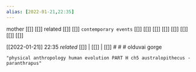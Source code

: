 ```yaml
---
alias: [2022-01-21,22:35]
---
```

 mother [[]] [[]]
 related [[]] [[]]
 `contemporary events` [[]] [[]] [[]] [[]] [[]] [[]] [[]] [[]]

[[2022-01-21]] 22:35 _related_ [[]] | [[]] | [[]] # # #
olduvai gorge
```query
"physical anthropology human evolution PART H ch5 australopithecus - paranthrapus"
```
